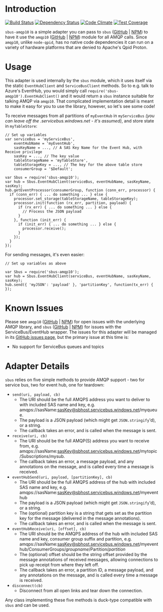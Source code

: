 Introduction
============

[![Build Status](https://secure.travis-ci.org/noodlefrenzy/node-sbus-amqp10.svg?branch=master)](https://travis-ci.org/noodlefrenzy/node-sbus-amqp10) [![Dependency Status](https://david-dm.org/noodlefrenzy/node-sbus-amqp10.svg)](https://david-dm.org/noodlefrenzy/node-sbus-amqp10) [![Code Climate](https://codeclimate.com/github/noodlefrenzy/node-sbus-amqp10/badges/gpa.svg)](https://codeclimate.com/github/noodlefrenzy/node-sbus-amqp10) [![Test Coverage](https://codeclimate.com/github/noodlefrenzy/node-sbus-amqp10/badges/coverage.svg)](https://codeclimate.com/github/noodlefrenzy/node-sbus-amqp10)

`sbus-amqp10` is a simple adapter you can pass to `sbus` ([GitHub](https://github.com/jmspring/node-sbus) | [NPM](https://www.npmjs.com/package/sbus)) to have it use the `amqp10` ([GitHub](https://github.com/noodlefrenzy/node-amqp10) | [NPM](https://www.npmjs.com/package/amqp10))
module for all AMQP calls.  Since `amqp10`, unlike `node-qpid`, has no native code dependencies it can run on a variety of hardware platforms that are denied to Apache's Qpid Proton.

Usage
=====

This adapter is used internally by the `sbus` module, which it uses itself via the static `EventHubClient` and `ServiceBusClient` methods.
So to e.g. talk to Azure's EventHub, you would simply call `require('sbus-amqp10').EventHubClient()` and it would return a `sbus`
instance suitable for talking AMQP via `amqp10`.  That complicated implementation detail is meant to make it easy for you to use the library,
however, so let's see some code!

To receive messages from all partitions of `myEventHub` in `myServiceBus` *(you can leave off the .servicebus.windows.net - it's assumed)*, and store state in `myTableStore`:

    // Set up variables
    var serviceBus = 'myServiceBus',
        eventHubName = 'myEventHub',
        sasKeyName = ..., // A SAS Key Name for the Event Hub, with Receive privilege
        sasKey = ..., // The key value
        tableStorageName = 'myTableStore',
        tableStorageKey = ..., // The key for the above table store
        consumerGroup = '$Default';

    var Sbus = require('sbus-amqp10');
    var hub = Sbus.EventHubClient(serviceBus, eventHubName, sasKeyName, sasKey);
    hub.getEventProcessor(consumerGroup, function (conn_err, processor) {
      if (conn_err) { ... do something ... } else {
        processor.set_storage(tableStorageName, tableStorageKey);
        processor.init(function (rx_err, partition, payload) {
          if (rx_err) { ... do something ... } else {
            // Process the JSON payload
          }
        }, function (init_err) {
          if (init_err) { ... do something ... } else {
            processor.receive();
          }
        });
      }
    });

For sending messages, it's even easier:

    // Set up variables as above

    var Sbus = require('sbus-amqp10');
    var hub = Sbus.EventHubClient(serviceBus, eventHubName, sasKeyName, sasKey);
    hub.send({ 'myJSON': 'payload' }, 'partitionKey', function(tx_err) { });

Known Issues
============

Please see `amqp10` ([GitHub](https://github.com/noodlefrenzy/node-amqp10) | [NPM](https://www.npmjs.com/package/amqp10)) for open issues with the underlying AMQP library, and
`sbus` ([GitHub](https://github.com/jmspring/node-sbus) | [NPM](https://www.npmjs.com/package/sbus)) for issues with the ServiceBus/EventHub wrapper.  The issues for this adapter
will be managed in its [GitHub issues page](https://github.com/noodlefrenzy/node-sbus-amqp10/issues), but the primary issue at this time is:

* No support for ServiceBus queues and topics

Adapter Details
===============

`sbus` relies on five simple methods to provide AMQP support - two for service bus, two for event hub, one for teardown:

* `send(uri, payload, cb)`
  * The URI should be the full AMQPS address you want to deliver to with included SAS name and key,
    e.g. amqps://sasName:sasKey@sbhost.servicebus.windows.net/myqueue.
  * The payload is a JSON payload (which might get `JSON.stringify`'d), or a string.
  * The callback takes an error, and is called when the message is sent.
* `receive(uri, cb)`
  * The URI should be the full AMQP(S) address you want to receive from, e.g. amqps://sasName:sasKey@sbhost.servicebus.windows.net/mytopic/Subscriptions/mysub.
  * The callback takes an error, a message payload, and any annotations on the message, and is called every time a message
    is received.
* `eventHubSend(uri, payload, [partitionKey], cb)`
  * The URI should be the full AMQPS address of the hub with included SAS name and key,
    e.g. amqps://sasName:sasKey@sbhost.servicebus.windows.net/myeventhub
  * The payload is a JSON payload (which might get `JSON.stringify`'d), or a string.
  * The (optional) partition key is a string that gets set as the partition key for the message (delivered in the
    message annotations).
  * The callback takes an error, and is called when the message is sent.
* `eventHubReceive(uri, [offset], cb)`
  * The URI should be the AMQPS address of the hub with included SAS name and key, consumer group suffix and partition,
    e.g. amqps://sasName:sasKey@sbhost.servicebus.windows.net/myeventhub/ConsumerGroups/_groupname_/Partition/_partition_
  * The (optional) offset should be the string offset provided by the message annotations of received messages, allowing
    connections to pick up receipt from where they left off.
  * The callback takes an error, a partition ID, a message payload, and any annotations on the message, and is called every time a message
    is received.
* `disconnect(cb)`
  * Disconnect from all open links and tear down the connection.

Any class implementing these five methods is duck-type compatible with `sbus` and can be used.

